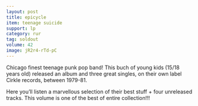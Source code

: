```yaml
---
layout: post
title: epicycle
item: teenage suicide
support: lp
category: rur
tag: soldout
volume: 42
image: jR2r4-rTd-pC
---
```


Chicago finest teenage punk pop band! This buch of young kids (15/18 years old) released an album and three great singles, on their own label Cirkle records,  between 1979-81.

Here you’ll listen a marvellous selection of their best stuff + four unreleased tracks. This volume is one of the best of entire collection!!!